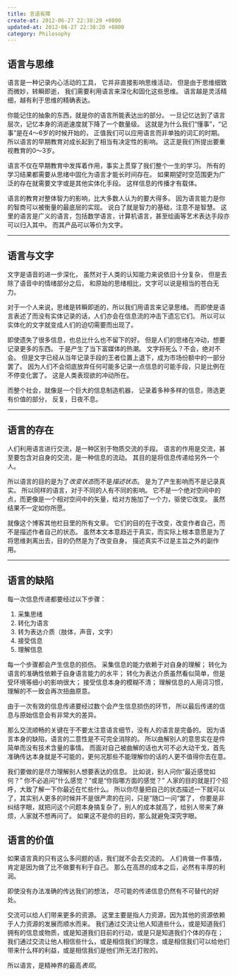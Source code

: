 ```yaml
---
title: 言语有障
create-at: 2012-06-27 22:38:20 +0800
updated-at: 2012-06-27 22:38:20 +0800
category: Philosophy
---
```


## 语言与思维 ##

语言是一种记录内心活动的工具，
它并非直接影响思维活动，
但是由于思维细致而微妙，转瞬即逝，
我们需要利用语言来深化和固化这些思维。
语言越是灵活精细，越有利于思维的精确表达。

你能记住的抽象的东西，就是你的语言所能表达出的部分。
一旦记忆达到了语言层次，记忆本身的消逝速度就下降了一个数量级。
这就是为什么我们“懂事”，“记事”是在4～6岁的时候开始的，
正值我们可以应用语言而非单独的词汇的时期。
所以语言的早期教育对成长起到了相当有决定性的影响。
这正是我们所提出要重视教育的0～3岁。

语言不仅在早期教育中发挥着作用，事实上贯穿了我们整个一生的学习。
所有的学习结果都需要从思绪中固化为语言才能长时间存在。
如果期望时空范围更为广泛的存在就需要文字或是其他实体化手段。
这样信息的传播才有载体。

语言的教育对整体智力的影响，比大多数人认为的要大得多。
因为语言能力是你的智商可以被衡量的最底层的实现。
说白了就是智力的基础，注意不是智慧。
这里的语言是广义的语言，包括数学语言，计算机语言，甚至绘画等艺术表达手段亦可以归入其中。
而其产品可以等价为文字。

* * * * *

## 语言与文字 ##

文字是语音的进一步深化，
虽然对于人类的认知能力来说依旧十分复杂，
但是去除了语音中的情绪部分之后，
和原始的思绪相比，文字可以说是相当的苍白无力。

对于一个人来说，思绪是转瞬即逝的，所以我们用语言来记录思绪。
而即使是语言表述了而没有实体记录的话，人们亦会在信息流的冲击下遗忘它们。
所以可以实体化的文字就变成人们的迫切需要而出现了。

即使遗失了很多信息，也总比什么也不留下的好。
但是人们的思绪在冲动，想要记录更多的东西。
于是产生了当下富媒体的热潮。
文字将死么？不会，绝对不会。
但是文字已经从当年记录手段的王者位置上退下，成为市场份额中的一部分罢了。
因为人们不会彻底放弃任何可能多记录一点信息的可能手段，只是比例在不停变化罢了。
这是人类表现欲的冲动所在。

而整个社会，就像是一个巨大的信息制造机器，
记录着多种多样的信息，筛选更有价值的部分，
反复，日夜不息。

* * * * *

## 语言的存在 ##

人们利用语言进行交流，是一种区别于物质交流的手段。
语言的作用是交流，甚至要包含对自身的交流，是一种信息的流动。
其目的是将信息传递给另外一个人。

所以语言的目的是为了*改变状态*而不是*描述状态*。
是为了产生影响而不是记录真实。
所以同样的语言，对于不同的人有不同的影响。
它不是一个绝对空间中的点，而更像是一个相对空间中的矢量，给对方施加了一个力，驱使它改变。
虽然结果不一定如你所愿。

就像这个博客其他栏目里的所有文章。
它们的目的在于改变，改变作者自己，而不是描述作者自己的状态。
虽然本文本意趋近于真实，而实际上根本意愿是为了将思维剥离出去，目的仍然是为了改变自身。
描述真实不过是主旨之外的副作用。

* * * * *

## 语言的缺陷 ##
每一次信息传递都要经过以下步骤：
1. 采集思绪
2. 转化为语言
3. 转为表达介质（肢体，声音，文字）
4. 接受信息
5. 理解信息

每一个步骤都会产生信息的损伤。
采集信息的能力依赖于对自身的理解；
转化为语言的准确性依赖于自身语言能力的水平；
转化为表达介质虽然看似简单，但是受环境等细小的影响很大；
接受信息本身的模糊不清；
理解信息的人用词习惯，理解的不一致会再次扭曲原意。

由于一次有效的信息传递要经过数个会产生信息损伤的环节，
所以最后传递的信息与原始信息会有非常大的差异。

那么交流顺畅的关键在于不要太注意语言细节，没有人的语言是完备的。
因为语言本身的缺陷，语言的二意性是不可完全消除的。
所以曲解别人的意思实在是件简单而没有技术含量的事情。
而面对自己被曲解的话也大可不必大动干戈，首先准确传达本身就是不可能的，更何况那些不能理解你的话的人更不值得你去在意。

我们要做的是尽力理解别人想要表达的信息。
比如说，别人问你“最近感觉如何？”
你不必追问”什么感觉？“或是“你指哪方面的感觉？”
人家的目的就是打个招呼，大致了解一下你最近在忙些什么。
所以你尽量把自己的状态描述一下就可以了，其实别人更多的时候并不是很严肃的在问，只是”随口一问“罢了，
你要是非纠结字眼，就把问这个问题本身搞复杂了，别人的成本就高了，给别人带来了麻烦，人家就不想再问了。
如果这不是你的目的，那么就避免深究字眼。

## 语言的价值 ##
如果语言真的只有这么多问题的话，我们就不会去交流的。
人们肯做一件事情，肯定是因为做了比不做要有利于自己。
那么在高昂的成本之后，必然有丰厚的利润。

即使没有办法准确的传达我们的想法，
尽可能的传递信息仍然有不可替代的好处。

交流可以给人们带来更多的资源。
这里主要是指人力资源，因为其他的资源依赖于人力资源的发展而顺水而来。
我们通过交流让他人知道些什么，或是知道我们拥有的信息或物质，或是知道我们目前的行动，或是只是知道我们个体的存在；
我们通过交流让他人相信些什么，或是相信我们的理念，或是相信我们可以给他们带来什么样的利益，或是相信我们是他们所无法打败的。

所以语言，是精神界的最高*表现*。
